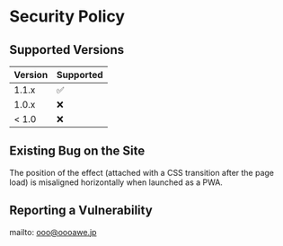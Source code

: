 # Security Policy

## Supported Versions

| Version | Supported          |
| ------- | ------------------ |
| 1.1.x   | :white_check_mark: |
| 1.0.x   | :x:                |
| < 1.0   | :x:                |

## Existing Bug on the Site
The position of the effect (attached with a CSS transition after the page load) is misaligned horizontally when launched as a PWA.

## Reporting a Vulnerability

mailto: ooo@oooawe.jp


